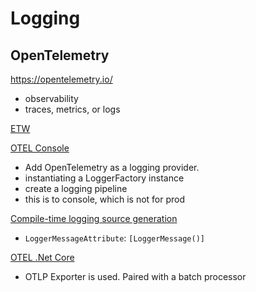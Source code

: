 # Logging

## OpenTelemetry

<https://opentelemetry.io/>

- observability
- traces, metrics, or logs

[ETW](https://learn.microsoft.com/en-us/windows-hardware/drivers/devtest/event-tracing-for-windows--etw-)

[OTEL Console](https://github.com/open-telemetry/opentelemetry-dotnet/blob/main/docs/logs/getting-started-console/README.md)

- Add OpenTelemetry as a logging provider.
- instantiating a LoggerFactory instance
- create a logging pipeline
- this is to console, which is not for prod

[Compile-time logging source generation](https://learn.microsoft.com/en-us/dotnet/core/extensions/logger-message-generator)

- `LoggerMessageAttribute`: `[LoggerMessage()]`

[OTEL .Net Core](https://github.com/open-telemetry/opentelemetry-dotnet/blob/main/docs/logs/getting-started-aspnetcore/README.md)

- OTLP Exporter is used. Paired with a batch processor
